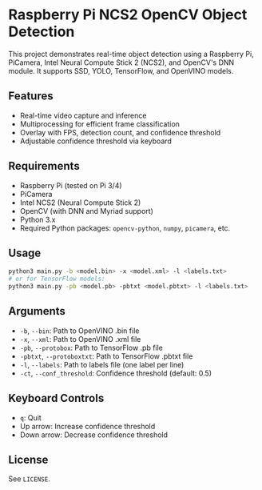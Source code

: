# Raspberry Pi NCS2 OpenCV Object Detection

This project demonstrates real-time object detection using a Raspberry Pi, PiCamera, Intel Neural Compute Stick 2 (NCS2), and OpenCV's DNN module. It supports SSD, YOLO, TensorFlow, and OpenVINO models.

## Features

- Real-time video capture and inference
- Multiprocessing for efficient frame classification
- Overlay with FPS, detection count, and confidence threshold
- Adjustable confidence threshold via keyboard

## Requirements

- Raspberry Pi (tested on Pi 3/4)
- PiCamera
- Intel NCS2 (Neural Compute Stick 2)
- OpenCV (with DNN and Myriad support)
- Python 3.x
- Required Python packages: `opencv-python`, `numpy`, `picamera`, etc.

## Usage

```bash
python3 main.py -b <model.bin> -x <model.xml> -l <labels.txt>
# or for TensorFlow models:
python3 main.py -pb <model.pb> -pbtxt <model.pbtxt> -l <labels.txt>
```

## Arguments

- `-b`, `--bin`: Path to OpenVINO .bin file
- `-x`, `--xml`: Path to OpenVINO .xml file
- `-pb`, `--protobox`: Path to TensorFlow .pb file
- `-pbtxt`, `--protoboxtxt`: Path to TensorFlow .pbtxt file
- `-l`, `--labels`: Path to labels file (one label per line)
- `-ct`, `--conf_threshold`: Confidence threshold (default: 0.5)

## Keyboard Controls

- `q`: Quit
- Up arrow: Increase confidence threshold
- Down arrow: Decrease confidence threshold

## License

See `LICENSE`.
